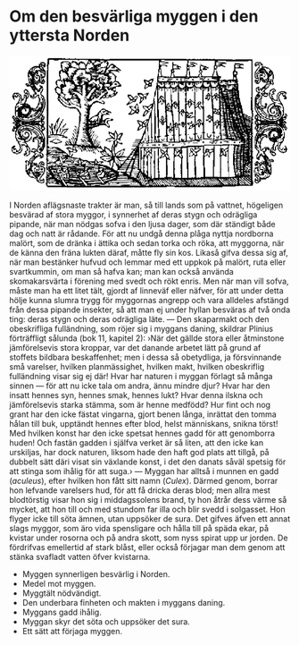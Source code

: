 # Om den besvärliga myggen i den yttersta Norden

![](chapter-5.png)

I Norden aflägsnaste trakter är man, så till lands som på vattnet, högeligen besvärad af stora myggor, i synnerhet af deras stygn och odrägliga pipande, när man nödgas sofva i den ljusa dager, som där ständigt både dag och natt är rådande. För att nu undgå denna plåga nyttja nordborna malört, som de dränka i ättika och sedan torka och röka, att myggorna, när de känna den fräna lukten däraf, måtte fly sin kos. Likaså gifva dessa sig af, när man bestänker hufvud och lemmar med ett uppkok på malört, ruta eller svartkummin, om man så hafva kan; man kan också använda skomakarsvärta i förening med svedt och rökt enris. Men när man vill sofva, måste man ha ett litet tält, gjordt af linneväf eller näfver, för att under detta hölje kunna slumra trygg för myggornas angrepp och vara alldeles afstängd från dessa pipande insekter, så att man ej under hyllan besväras af två onda ting: deras stygn och deras odrägliga läte. — Den skaparmakt och den obeskrifliga fulländning, som röjer sig i myggans daning, skildrar Plinius förträffligt sålunda (bok 11, kapitel 2): ›När det gällde stora eller åtminstone jämförelsevis stora kroppar, var det danande arbetet lätt på grund af stoffets bildbara beskaffenhet; men i dessa så obetydliga, ja försvinnande små varelser, hvilken planmässighet, hvilken makt, hvilken obeskriflig fulländning visar sig ej där! Hvar har naturen i myggan förlagt så många sinnen — för att nu icke tala om andra, ännu mindre djur? Hvar har den insatt hennes syn, hennes smak, hennes lukt? Hvar denna ilskna och jämförelsevis starka stämma, som är henne medfödd? Hur fint och nog grant har den icke fästat vingarna, gjort benen långa, inrättat den tomma hålan till buk, upptändt hennes efter blod, helst människans, snikna törst! Med hvilken konst har den icke spetsat hennes gadd för att genomborra huden! Och fastän gadden i själfva verket är så liten, att den icke kan urskiljas, har dock naturen, liksom hade den haft god plats att tillgå, på dubbelt sätt däri visat sin växlande konst, i det den danats såväl spetsig för att stinga som ihålig för att suga.› — Myggan har alltså i munnen en gadd (*aculeus*), efter hvilken hon fått sitt namn (*Culex*). Därmed genom, borrar hon lefvande varelsers hud, för att få dricka deras blod; men allra mest blodtörstig visar hon sig i middagssolens brand, ty hon åtrår dess värme så mycket, att hon till och med stundom far illa och blir svedd i solgasset. Hon flyger icke till söta ämnen, utan uppsöker de sura. Det gifves äfven ett annat slags myggor, som äro vida spensligare och hålla till på späda ekar, på kvistar under rosorna och på andra skott, som nyss spirat upp ur jorden. De fördrifvas emellertid af stark blåst, eller också förjagar man dem genom att stänka svafladt vatten öfver kvistarna.

- Myggen synnerligen besvärlig i Norden.
- Medel mot myggen.
- Myggtält nödvändigt.
- Den underbara finheten och makten i myggans daning.
- Myggans gadd ihålig.
- Myggan skyr det söta och uppsöker det sura.
- Ett sätt att förjaga myggen.